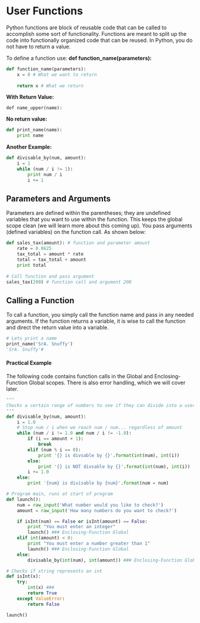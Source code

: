 # User Functions

Python functions are block of reusable code that can be called to accomplish some sort of functionality. Functions are meant to split up the code into functionally organized code that can be reused. In Python, you do not have to return a value.

To define a function use: **def function\_name\(parameters\):**

```py
def function_name(parameters):​
    x = 0​ # What we want to return
​
    return x # What we return
```

**With Return Value:**

```
def name_upper(name):
```

**No return value:**

```py
def print_name(name):
    print name
```

**Another Example:**

```py
def divisable_by(num, amount):
    i = 1
    while (num / i != 1):
        print num / i
        i += 1
```

## Parameters and Arguments

Parameters are defined within the parentheses; they are undefined variables that you want to use within the function. This keeps the global scope clean \(we will learn more about this coming up\). You pass arguments \(defined variables\) on the function call. As shown below:

```py
def sales_tax(amount):​ # function and parameter amount
    rate = 0.0625​
    tax_total = amount * rate​
    total = tax_total + amount​
    print total​
​
# Call function and pass argument
sales_tax(200)​ # function call and argument 200
```

## Calling a Function

To call a function, you simply call the function name and pass in any needed arguments. If the function returns a variable, it is wise to call the function and direct the return value into a variable.

```py
# Lets print a name
print_name('SrA. Snuffy')
'SrA. Snuffy'#
```

#### Practical Example

The following code contains function calls in the Global and Enclosing-Function Global scopes. There is also error handling, which we will cover later.

```py
"""
Checks a certain range of numbers to see if they can divide into a user specified num
"""
def divisable_by(num, amount):
    i = 1.0
    # Stop num / i when we reach num / num... regardless of amount
    while (num / i != 1.0 and num / i != -1.0):
        if (i == amount + 1):
            break
        elif (num % i == 0):
            print '{} is divsable by {}'.format(int(num), int(i))
        else:
            print '{} is NOT divsable by {}'.format(int(num), int(i))
        i += 1.0
    else:
        print '{num} is divisable by {num}'.format(num = num)

# Program main, runs at start of program
def launch():
    num = raw_input('What number would you like to check?')
    amount = raw_input('How many numbers do you want to check?')

    if isInt(num) == False or isInt(amount) == False:
        print "You must enter an integer"
        launch() ### Enclosing-Function Global
    elif int(amount) < 0:
        print "You must enter a number greater than 1"
        launch() ### Enclosing-Function Global
    else:
        divisable_by(int(num), int(amount)) ### Enclosing-Function Global

# Checks if string represents an int
def isInt(x):
    try:
        int(x) ### 
        return True
    except ValueError:
        return False

launch()
```

#### 



